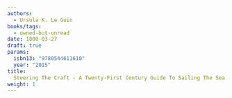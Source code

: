 ```yaml
---
authors:
  - Ursula K. Le Guin
books/tags:
  - owned-but-unread
date: 1800-03-27
draft: true
params:
  isbn13: "9780544611610"
  year: "2015"
title:
  Steering The Craft - A Twenty-First Century Guide To Sailing The Sea Of Story
weight: 1
---
```


<!--more-->
